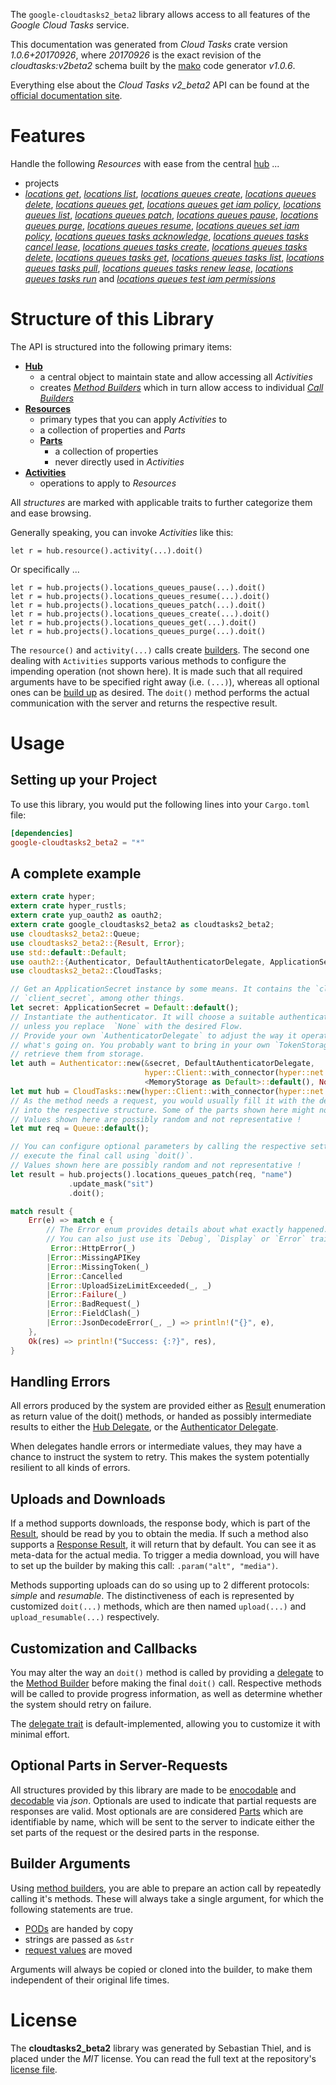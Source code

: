 <!---
DO NOT EDIT !
This file was generated automatically from 'src/mako/api/README.md.mako'
DO NOT EDIT !
-->
The `google-cloudtasks2_beta2` library allows access to all features of the *Google Cloud Tasks* service.

This documentation was generated from *Cloud Tasks* crate version *1.0.6+20170926*, where *20170926* is the exact revision of the *cloudtasks:v2beta2* schema built by the [mako](http://www.makotemplates.org/) code generator *v1.0.6*.

Everything else about the *Cloud Tasks* *v2_beta2* API can be found at the
[official documentation site](https://cloud.google.com/cloud-tasks/).
# Features

Handle the following *Resources* with ease from the central [hub](https://docs.rs/google-cloudtasks2_beta2/1.0.6+20170926/google_cloudtasks2_beta2/struct.CloudTasks.html) ... 

* projects
 * [*locations get*](https://docs.rs/google-cloudtasks2_beta2/1.0.6+20170926/google_cloudtasks2_beta2/struct.ProjectLocationGetCall.html), [*locations list*](https://docs.rs/google-cloudtasks2_beta2/1.0.6+20170926/google_cloudtasks2_beta2/struct.ProjectLocationListCall.html), [*locations queues create*](https://docs.rs/google-cloudtasks2_beta2/1.0.6+20170926/google_cloudtasks2_beta2/struct.ProjectLocationQueueCreateCall.html), [*locations queues delete*](https://docs.rs/google-cloudtasks2_beta2/1.0.6+20170926/google_cloudtasks2_beta2/struct.ProjectLocationQueueDeleteCall.html), [*locations queues get*](https://docs.rs/google-cloudtasks2_beta2/1.0.6+20170926/google_cloudtasks2_beta2/struct.ProjectLocationQueueGetCall.html), [*locations queues get iam policy*](https://docs.rs/google-cloudtasks2_beta2/1.0.6+20170926/google_cloudtasks2_beta2/struct.ProjectLocationQueueGetIamPolicyCall.html), [*locations queues list*](https://docs.rs/google-cloudtasks2_beta2/1.0.6+20170926/google_cloudtasks2_beta2/struct.ProjectLocationQueueListCall.html), [*locations queues patch*](https://docs.rs/google-cloudtasks2_beta2/1.0.6+20170926/google_cloudtasks2_beta2/struct.ProjectLocationQueuePatchCall.html), [*locations queues pause*](https://docs.rs/google-cloudtasks2_beta2/1.0.6+20170926/google_cloudtasks2_beta2/struct.ProjectLocationQueuePauseCall.html), [*locations queues purge*](https://docs.rs/google-cloudtasks2_beta2/1.0.6+20170926/google_cloudtasks2_beta2/struct.ProjectLocationQueuePurgeCall.html), [*locations queues resume*](https://docs.rs/google-cloudtasks2_beta2/1.0.6+20170926/google_cloudtasks2_beta2/struct.ProjectLocationQueueResumeCall.html), [*locations queues set iam policy*](https://docs.rs/google-cloudtasks2_beta2/1.0.6+20170926/google_cloudtasks2_beta2/struct.ProjectLocationQueueSetIamPolicyCall.html), [*locations queues tasks acknowledge*](https://docs.rs/google-cloudtasks2_beta2/1.0.6+20170926/google_cloudtasks2_beta2/struct.ProjectLocationQueueTaskAcknowledgeCall.html), [*locations queues tasks cancel lease*](https://docs.rs/google-cloudtasks2_beta2/1.0.6+20170926/google_cloudtasks2_beta2/struct.ProjectLocationQueueTaskCancelLeaseCall.html), [*locations queues tasks create*](https://docs.rs/google-cloudtasks2_beta2/1.0.6+20170926/google_cloudtasks2_beta2/struct.ProjectLocationQueueTaskCreateCall.html), [*locations queues tasks delete*](https://docs.rs/google-cloudtasks2_beta2/1.0.6+20170926/google_cloudtasks2_beta2/struct.ProjectLocationQueueTaskDeleteCall.html), [*locations queues tasks get*](https://docs.rs/google-cloudtasks2_beta2/1.0.6+20170926/google_cloudtasks2_beta2/struct.ProjectLocationQueueTaskGetCall.html), [*locations queues tasks list*](https://docs.rs/google-cloudtasks2_beta2/1.0.6+20170926/google_cloudtasks2_beta2/struct.ProjectLocationQueueTaskListCall.html), [*locations queues tasks pull*](https://docs.rs/google-cloudtasks2_beta2/1.0.6+20170926/google_cloudtasks2_beta2/struct.ProjectLocationQueueTaskPullCall.html), [*locations queues tasks renew lease*](https://docs.rs/google-cloudtasks2_beta2/1.0.6+20170926/google_cloudtasks2_beta2/struct.ProjectLocationQueueTaskRenewLeaseCall.html), [*locations queues tasks run*](https://docs.rs/google-cloudtasks2_beta2/1.0.6+20170926/google_cloudtasks2_beta2/struct.ProjectLocationQueueTaskRunCall.html) and [*locations queues test iam permissions*](https://docs.rs/google-cloudtasks2_beta2/1.0.6+20170926/google_cloudtasks2_beta2/struct.ProjectLocationQueueTestIamPermissionCall.html)




# Structure of this Library

The API is structured into the following primary items:

* **[Hub](https://docs.rs/google-cloudtasks2_beta2/1.0.6+20170926/google_cloudtasks2_beta2/struct.CloudTasks.html)**
    * a central object to maintain state and allow accessing all *Activities*
    * creates [*Method Builders*](https://docs.rs/google-cloudtasks2_beta2/1.0.6+20170926/google_cloudtasks2_beta2/trait.MethodsBuilder.html) which in turn
      allow access to individual [*Call Builders*](https://docs.rs/google-cloudtasks2_beta2/1.0.6+20170926/google_cloudtasks2_beta2/trait.CallBuilder.html)
* **[Resources](https://docs.rs/google-cloudtasks2_beta2/1.0.6+20170926/google_cloudtasks2_beta2/trait.Resource.html)**
    * primary types that you can apply *Activities* to
    * a collection of properties and *Parts*
    * **[Parts](https://docs.rs/google-cloudtasks2_beta2/1.0.6+20170926/google_cloudtasks2_beta2/trait.Part.html)**
        * a collection of properties
        * never directly used in *Activities*
* **[Activities](https://docs.rs/google-cloudtasks2_beta2/1.0.6+20170926/google_cloudtasks2_beta2/trait.CallBuilder.html)**
    * operations to apply to *Resources*

All *structures* are marked with applicable traits to further categorize them and ease browsing.

Generally speaking, you can invoke *Activities* like this:

```Rust,ignore
let r = hub.resource().activity(...).doit()
```

Or specifically ...

```ignore
let r = hub.projects().locations_queues_pause(...).doit()
let r = hub.projects().locations_queues_resume(...).doit()
let r = hub.projects().locations_queues_patch(...).doit()
let r = hub.projects().locations_queues_create(...).doit()
let r = hub.projects().locations_queues_get(...).doit()
let r = hub.projects().locations_queues_purge(...).doit()
```

The `resource()` and `activity(...)` calls create [builders][builder-pattern]. The second one dealing with `Activities` 
supports various methods to configure the impending operation (not shown here). It is made such that all required arguments have to be 
specified right away (i.e. `(...)`), whereas all optional ones can be [build up][builder-pattern] as desired.
The `doit()` method performs the actual communication with the server and returns the respective result.

# Usage

## Setting up your Project

To use this library, you would put the following lines into your `Cargo.toml` file:

```toml
[dependencies]
google-cloudtasks2_beta2 = "*"
```

## A complete example

```Rust
extern crate hyper;
extern crate hyper_rustls;
extern crate yup_oauth2 as oauth2;
extern crate google_cloudtasks2_beta2 as cloudtasks2_beta2;
use cloudtasks2_beta2::Queue;
use cloudtasks2_beta2::{Result, Error};
use std::default::Default;
use oauth2::{Authenticator, DefaultAuthenticatorDelegate, ApplicationSecret, MemoryStorage};
use cloudtasks2_beta2::CloudTasks;

// Get an ApplicationSecret instance by some means. It contains the `client_id` and 
// `client_secret`, among other things.
let secret: ApplicationSecret = Default::default();
// Instantiate the authenticator. It will choose a suitable authentication flow for you, 
// unless you replace  `None` with the desired Flow.
// Provide your own `AuthenticatorDelegate` to adjust the way it operates and get feedback about 
// what's going on. You probably want to bring in your own `TokenStorage` to persist tokens and
// retrieve them from storage.
let auth = Authenticator::new(&secret, DefaultAuthenticatorDelegate,
                              hyper::Client::with_connector(hyper::net::HttpsConnector::new(hyper_rustls::TlsClient::new())),
                              <MemoryStorage as Default>::default(), None);
let mut hub = CloudTasks::new(hyper::Client::with_connector(hyper::net::HttpsConnector::new(hyper_rustls::TlsClient::new())), auth);
// As the method needs a request, you would usually fill it with the desired information
// into the respective structure. Some of the parts shown here might not be applicable !
// Values shown here are possibly random and not representative !
let mut req = Queue::default();

// You can configure optional parameters by calling the respective setters at will, and
// execute the final call using `doit()`.
// Values shown here are possibly random and not representative !
let result = hub.projects().locations_queues_patch(req, "name")
             .update_mask("sit")
             .doit();

match result {
    Err(e) => match e {
        // The Error enum provides details about what exactly happened.
        // You can also just use its `Debug`, `Display` or `Error` traits
         Error::HttpError(_)
        |Error::MissingAPIKey
        |Error::MissingToken(_)
        |Error::Cancelled
        |Error::UploadSizeLimitExceeded(_, _)
        |Error::Failure(_)
        |Error::BadRequest(_)
        |Error::FieldClash(_)
        |Error::JsonDecodeError(_, _) => println!("{}", e),
    },
    Ok(res) => println!("Success: {:?}", res),
}

```
## Handling Errors

All errors produced by the system are provided either as [Result](https://docs.rs/google-cloudtasks2_beta2/1.0.6+20170926/google_cloudtasks2_beta2/enum.Result.html) enumeration as return value of 
the doit() methods, or handed as possibly intermediate results to either the 
[Hub Delegate](https://docs.rs/google-cloudtasks2_beta2/1.0.6+20170926/google_cloudtasks2_beta2/trait.Delegate.html), or the [Authenticator Delegate](https://docs.rs/yup-oauth2/*/yup_oauth2/trait.AuthenticatorDelegate.html).

When delegates handle errors or intermediate values, they may have a chance to instruct the system to retry. This 
makes the system potentially resilient to all kinds of errors.

## Uploads and Downloads
If a method supports downloads, the response body, which is part of the [Result](https://docs.rs/google-cloudtasks2_beta2/1.0.6+20170926/google_cloudtasks2_beta2/enum.Result.html), should be
read by you to obtain the media.
If such a method also supports a [Response Result](https://docs.rs/google-cloudtasks2_beta2/1.0.6+20170926/google_cloudtasks2_beta2/trait.ResponseResult.html), it will return that by default.
You can see it as meta-data for the actual media. To trigger a media download, you will have to set up the builder by making
this call: `.param("alt", "media")`.

Methods supporting uploads can do so using up to 2 different protocols: 
*simple* and *resumable*. The distinctiveness of each is represented by customized 
`doit(...)` methods, which are then named `upload(...)` and `upload_resumable(...)` respectively.

## Customization and Callbacks

You may alter the way an `doit()` method is called by providing a [delegate](https://docs.rs/google-cloudtasks2_beta2/1.0.6+20170926/google_cloudtasks2_beta2/trait.Delegate.html) to the 
[Method Builder](https://docs.rs/google-cloudtasks2_beta2/1.0.6+20170926/google_cloudtasks2_beta2/trait.CallBuilder.html) before making the final `doit()` call. 
Respective methods will be called to provide progress information, as well as determine whether the system should 
retry on failure.

The [delegate trait](https://docs.rs/google-cloudtasks2_beta2/1.0.6+20170926/google_cloudtasks2_beta2/trait.Delegate.html) is default-implemented, allowing you to customize it with minimal effort.

## Optional Parts in Server-Requests

All structures provided by this library are made to be [enocodable](https://docs.rs/google-cloudtasks2_beta2/1.0.6+20170926/google_cloudtasks2_beta2/trait.RequestValue.html) and 
[decodable](https://docs.rs/google-cloudtasks2_beta2/1.0.6+20170926/google_cloudtasks2_beta2/trait.ResponseResult.html) via *json*. Optionals are used to indicate that partial requests are responses 
are valid.
Most optionals are are considered [Parts](https://docs.rs/google-cloudtasks2_beta2/1.0.6+20170926/google_cloudtasks2_beta2/trait.Part.html) which are identifiable by name, which will be sent to 
the server to indicate either the set parts of the request or the desired parts in the response.

## Builder Arguments

Using [method builders](https://docs.rs/google-cloudtasks2_beta2/1.0.6+20170926/google_cloudtasks2_beta2/trait.CallBuilder.html), you are able to prepare an action call by repeatedly calling it's methods.
These will always take a single argument, for which the following statements are true.

* [PODs][wiki-pod] are handed by copy
* strings are passed as `&str`
* [request values](https://docs.rs/google-cloudtasks2_beta2/1.0.6+20170926/google_cloudtasks2_beta2/trait.RequestValue.html) are moved

Arguments will always be copied or cloned into the builder, to make them independent of their original life times.

[wiki-pod]: http://en.wikipedia.org/wiki/Plain_old_data_structure
[builder-pattern]: http://en.wikipedia.org/wiki/Builder_pattern
[google-go-api]: https://github.com/google/google-api-go-client

# License
The **cloudtasks2_beta2** library was generated by Sebastian Thiel, and is placed 
under the *MIT* license.
You can read the full text at the repository's [license file][repo-license].

[repo-license]: https://github.com/Byron/google-apis-rsblob/master/LICENSE.md
